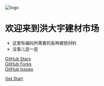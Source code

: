 <!-- _coverpage.md -->

![logo](https://github.githubassets.com/images/modules/logos_page/GitHub-Mark.png)

# 欢迎来到洪大宇建材市场

- 这里有编码所需要的各种建筑材料
- 没事儿逛一逛

[GitHub Stars](https://img.shields.io/github/stars/yourusername/your-repo?style=social)  
[GitHub Forks](https://img.shields.io/github/forks/yourusername/your-repo?style=social)  
[GitHub Issues](https://img.shields.io/github/issues/yourusername/your-repo)

[Get Start](https://github.com/codehex0xff)
